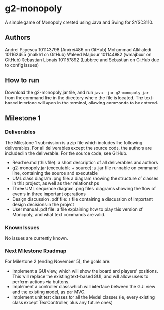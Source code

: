 # g2-monopoly
A simple game of Monopoly created using Java and Swing for SYSC3110.

## Authors

Andrei Popescu 101143798 (Andrei486 on GitHub)
Mohammad Alkhaledi 101162465 (malkh1 on GitHub)
Waleed Majbour 101144882 (wmajbour on GitHub)
Sebastian Lionais 101157892 (Lubbree and Sebastian on GitHub due to config issues)

## How to run

Download the g2-monopoly.jar file, and run `java -jar g2-monopoly.jar` from the command line in the directory where the file is located.
The text-based interface will open in the terminal, allowing commands to be entered.

## Milestone 1

### Deliverables

The Milestone 1 submission is a zip file which includes the following deliverables.
For all deliverables except the source code, the authors are included in the deliverable. For the source code, see GitHub.

- Readme.md (this file): a short description of all deliverables and authors
- g2-monopoly.jar (executable + source): a .jar file runnable on command line, containing the source and executable
- UML class diagram .png file: a diagram showing the structure of classes in this project, as well as their relationships
- Three UML sequence diagram .png files: diagrams showing the flow of events in three important operations
- Design discussion .pdf file: a file containing a discussion of important design decisions in the project
- User manual .pdf file: a file explaining how to play this version of Monopoly, and what text commands are valid.

### Known Issues

No issues are currently known.

### Next Milestone Roadmap

For Milestone 2 (ending November 5), the goals are:

- Implement a GUI view, which will show the board and players' positions. This will replace the existing text-based GUI, and will allow users to perform actions via buttons.
- Implement a controller class which will interface between the GUI view and the existing model, as per MVC.
- Implement unit test classes for all the Model classes (ie, every existing class except TextController, plus any future ones)